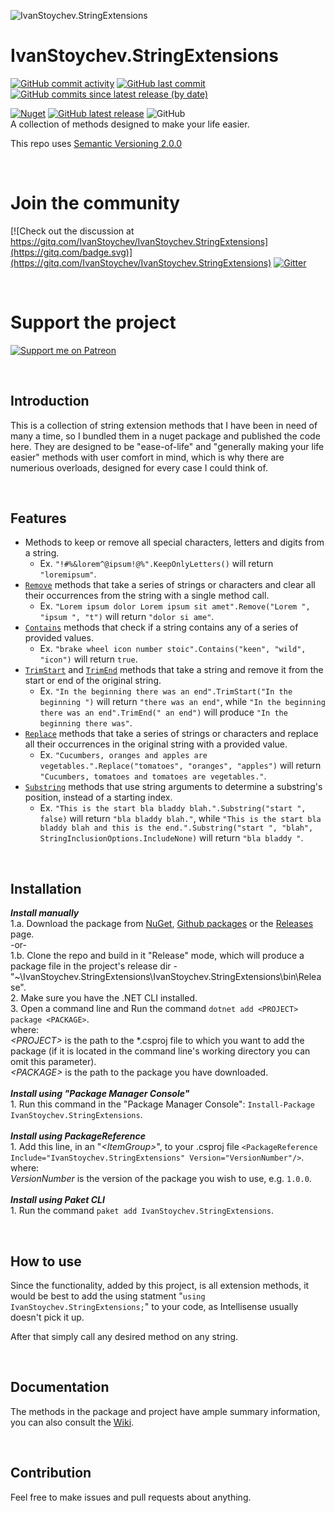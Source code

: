 ![IvanStoychev.StringExtensions](https://imgur.com/8bTHOdq.png)

# IvanStoychev.StringExtensions
[![GitHub commit activity](https://img.shields.io/github/commit-activity/m/IvanStoychev/IvanStoychev.StringExtensions?style=plastic)](https://github.com/IvanStoychev/IvanStoychev.StringExtensions/graphs/commit-activity)
[![GitHub last commit](https://img.shields.io/github/last-commit/IvanStoychev/IvanStoychev.StringExtensions?style=plastic)](https://github.com/IvanStoychev/IvanStoychev.StringExtensions/branches)
[![GitHub commits since latest release (by date)](https://img.shields.io/github/commits-since/IvanStoychev/IvanStoychev.StringExtensions/latest?style=plastic)](https://github.com/IvanStoychev/IvanStoychev.StringExtensions/graphs/commit-activity)

[![Nuget](https://img.shields.io/nuget/v/IvanStoychev.StringExtensions?style=plastic)](https://www.nuget.org/packages/IvanStoychev.StringExtensions/)
[![GitHub latest release](https://img.shields.io/github/v/release/IvanStoychev/IvanStoychev.StringExtensions?style=plastic)](https://github.com/IvanStoychev/IvanStoychev.StringExtensions/releases)
![GitHub](https://img.shields.io/github/license/IvanStoychev/IvanStoychev.StringExtensions?style=plastic)
<br/>
A collection of methods designed to make your life easier.

This repo uses [Semantic Versioning 2.0.0][1]

<br/>

# Join the community
[![Check out the discussion at https://gitq.com/IvanStoychev/IvanStoychev.StringExtensions](https://gitq.com/badge.svg)](https://gitq.com/IvanStoychev/IvanStoychev.StringExtensions)
[![Gitter](https://badges.gitter.im/IvanStoychev-StringExtensions/community.svg)](https://gitter.im/IvanStoychev-StringExtensions/community?utm_source=badge&utm_medium=badge&utm_campaign=pr-badge)

<br/>

# Support the project
[![Support me on Patreon](https://img.shields.io/badge/Patreon-support-orange)](https://www.patreon.com/IvanStoychev)

<br/>

Introduction
------------
This is a collection of string extension methods that I have been in need of many a time, so I bundled them in a nuget package and published the code here. They are designed to be "ease-of-life" and "generally making your life easier" methods with user comfort in mind, which is why there are numerious overloads, designed for every case I could think of.

<br/>

Features
------------
* Methods to keep or remove all special characters, letters and digits from a string.
  * Ex. `"!#%&lorem^@ipsum!@%".KeepOnlyLetters()` will return `"loremipsum"`.
* [`Remove`][6] methods that take a series of strings or characters and clear all their occurrences from the string with a single method call.
  * Ex. `"Lorem ipsum dolor Lorem ipsum sit amet".Remove("Lorem ", "ipsum ", "t")` will return `"dolor si ame"`.
* [`Contains`][7] methods that check if a string contains any of a series of provided values.
  * Ex. `"brake wheel icon number stoic".Contains("keen", "wild", "icon")` will return `true`.
* [`TrimStart`][6] and [`TrimEnd`][6] methods that take a string and remove it from the start or end of the original string.
  * Ex. `"In the beginning there was an end".TrimStart("In the beginning ")` will return `"there was an end"`, while `"In the beginning there was an end".TrimEnd(" an end")` will produce `"In the beginning there was"`.
* [`Replace`][8] methods that take a series of strings or characters and replace all their occurrences in the original string with a provided value.
  * Ex. `"Cucumbers, oranges and apples are vegetables.".Replace("tomatoes", "oranges", "apples")` will return `"Cucumbers, tomatoes and tomatoes are vegetables."`.
* [`Substring`][9] methods that use string arguments to determine a substring's position, instead of a starting index.
  * Ex. `"This is the start bla bladdy blah.".Substring("start ", false)` will return `"bla bladdy blah."`, while `"This is the start bla bladdy blah and this is the end.".Substring("start ", "blah", StringInclusionOptions.IncludeNone)` will return `"bla bladdy "`.

<br/>

Installation
------------
__*Install manually*__
<br/>1.a. Download the package from [NuGet][4], [Github packages][5] or the [Releases][2] page.
<br/>-or-
<br/>1.b. Clone the repo and build in it "Release" mode, which will produce a package file in the project's release dir - "~\IvanStoychev.StringExtensions\IvanStoychev.StringExtensions\bin\Release".
<br/>2. Make sure you have the .NET CLI installed.
<br/>3. Open a command line and Run the command `dotnet add <PROJECT> package <PACKAGE>`.
<br/>where:
<br/>*\<PROJECT\>* is the path to the \*.csproj file to which you want to add the package (if it is located in the command line's working directory you can omit this parameter).
<br/>*\<PACKAGE\>* is the path to the package you have downloaded.
<br/>
<br/>__*Install using "Package Manager Console"*__
<br/>1. Run this command in the "Package Manager Console": `Install-Package IvanStoychev.StringExtensions`.
<br/>
<br/>__*Install using PackageReference*__
<br/>1. Add this line, in an "*\<ItemGroup>*", to your .csproj file `<PackageReference Include="IvanStoychev.StringExtensions" Version="VersionNumber"/>`.
<br/>where:
<br/>*VersionNumber* is the version of the package you wish to use, e.g. `1.0.0`.
<br/>
<br/>__*Install using Paket CLI*__
<br/>1. Run the command `paket add IvanStoychev.StringExtensions`.

<br/>

How to use
----------
Since the functionality, added by this project, is all extension methods, it would be best to add the using statment "`using IvanStoychev.StringExtensions;`" to your code, as Intellisense usually doesn't pick it up.

After that simply call any desired method on any string.

<br/>

Documentation
-------------
The methods in the package and project have ample summary information, you can also consult the [Wiki][3].

<br/>

Contribution
-------------
Feel free to make issues and pull requests about anything.


  [1]: https://semver.org/#semantic-versioning-200
  [2]: https://github.com/IvanStoychev/IvanStoychev.StringExtensions/releases
  [3]: https://github.com/IvanStoychev/IvanStoychev.StringExtensions/wiki/
  [4]: https://www.nuget.org/packages/IvanStoychev.StringExtensions/
  [5]: https://github.com/IvanStoychev/IvanStoychev.StringExtensions/packages
  [6]: https://github.com/IvanStoychev/IvanStoychev.StringExtensions/wiki/Remover
  [7]: https://github.com/IvanStoychev/IvanStoychev.StringExtensions/wiki/Comparer
  [8]: https://github.com/IvanStoychev/IvanStoychev.StringExtensions/wiki/Replacer
  [9]: https://github.com/IvanStoychev/IvanStoychev.StringExtensions/wiki/Selector
